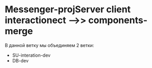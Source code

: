 # Messenger-projServer client interactionect -->> components-merge
В данной ветку мы объединяем 2 ветки:
* SU-interation-dev
* DB-dev